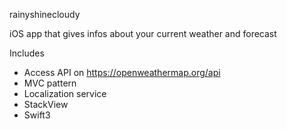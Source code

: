 rainyshinecloudy

iOS app that gives infos about your current weather and forecast

Includes

- Access API on https://openweathermap.org/api
- MVC pattern
- Localization service
- StackView
- Swift3
